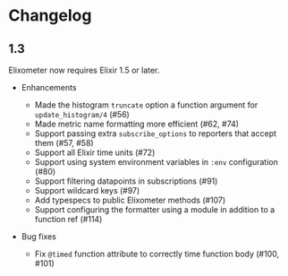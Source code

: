# Changelog

## 1.3

Elixometer now requires Elixir 1.5 or later.

- Enhancements

  - Made the histogram `truncate` option a function argument for `update_histogram/4` (#56)
  - Made metric name formatting more efficient (#62, #74)
  - Support passing extra `subscribe_options` to reporters that accept them (#57, #58)
  - Support all Elixir time units (#72)
  - Support using system environment variables in `:env` configuration (#80)
  - Support filtering datapoints in subscriptions (#91)
  - Support wildcard keys (#97)
  - Add typespecs to public Elixometer methods (#107)
  - Support configuring the formatter using a module in addition to a function ref (#114)

- Bug fixes

  - Fix `@timed` function attribute to correctly time function body (#100, #101)
